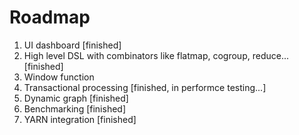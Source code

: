 # Roadmap

1. UI dashboard [finished]
2. High level DSL with combinators like flatmap, cogroup, reduce... [finished]
3. Window function 
4. Transactional processing  [finished, in performce testing...]
5. Dynamic graph [finished]
6. Benchmarking [finished]
7. YARN integration [finished]
